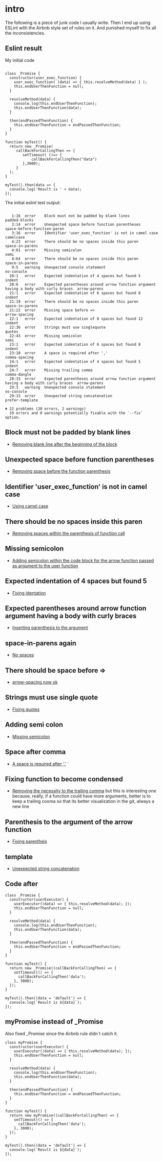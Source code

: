 # intro

The following is a piece of junk code I usually write. Then I end up using ESLint with the Airbnb style set of rules on it. And punished myself to fix all the inconsistencies.

## Eslint result

My initial code

```

class _Promise {
  constructor(user_exec_function) {
    user_exec_function( (data) => { this.resolveMethod(data) } );
    this.endUserThenFunction = null;
  }

  resolveMethod(data) {
    console.log(this.endUserThenFunction);
    this.endUserThenFunction(data);
  }

  then(endPassedThenFunction) {
    this.endUserThenFunction = endPassedThenFunction;
  }
}

function myTest() {
  return new _Promise(
     callBackForCallingThen => {
        setTimeout( ()=> {
            callBackForCallingThen("data")
        },3000);
     }
  );
}

myTest().then(data => {
  console.log('Result is ' + data);
});

```

The initial eslint test output:

```

   1:16  error    Block must not be padded by blank lines                                              padded-blocks
   3:14  error    Unexpected space before function parentheses                                         space-before-function-paren
   3:16  error    Identifier 'user_exec_function' is not in camel case                                 camelcase
   4:23  error    There should be no spaces inside this paren                                          space-in-parens
   4:61  error    Missing semicolon                                                                    semi
   4:64  error    There should be no spaces inside this paren                                          space-in-parens
   9:5   warning  Unexpected console statement                                                         no-console
  20:1   error    Expected indentation of 4 spaces but found 5                                         indent
  20:6   error    Expected parentheses around arrow function argument having a body with curly braces  arrow-parens
  21:1   error    Expected indentation of 6 spaces but found 8                                         indent
  21:19  error    There should be no spaces inside this paren                                          space-in-parens
  21:22  error    Missing space before =>                                                              arrow-spacing
  22:1   error    Expected indentation of 8 spaces but found 12                                        indent
  22:36  error    Strings must use singlequote                                                         quotes
  22:43  error    Missing semicolon                                                                    semi
  23:1   error    Expected indentation of 6 spaces but found 8                                         indent
  23:10  error    A space is required after ','                                                        comma-spacing
  24:1   error    Expected indentation of 4 spaces but found 5                                         indent
  24:7   error    Missing trailing comma                                                               comma-dangle
  28:15  error    Expected parentheses around arrow function argument having a body with curly braces  arrow-parens
  29:3   warning  Unexpected console statement                                                         no-console
  29:15  error    Unexpected string concatenation                                                      prefer-template

✖ 22 problems (20 errors, 2 warnings)
  19 errors and 0 warnings potentially fixable with the `--fix` option.

```

## Block must not be padded by blank lines

* [Removing blank line after the beginning of the block](https://github.com/taboca/doc-js-eslint-with-marcio-s-code/commit/95d1f4fc564cf4541efc5d2e86c50c0ede590a6d)

## Unexpected space before function parentheses  

* [Removing space before the function parenthesis](https://github.com/taboca/doc-js-eslint-with-marcio-s-code/commit/7cbfea26a1d8c7423256d3d66665414b5bf24846)

## Identifier 'user_exec_function' is not in camel case

* [Using camel case](https://github.com/taboca/doc-js-eslint-with-marcio-s-code/commit/da0acdb22b46a459b4fc5a2cf7ff0ec790bcc99f)

## There should be no spaces inside this paren

* [Removing spaces within the parenthesis of function call](https://github.com/taboca/doc-js-eslint-with-marcio-s-code/commit/8f5fa71662869e2e74ce7a026cbfa8a7e1d245cc)

## Missing semicolon

* [Adding semicolon within the code block for the arrow function passed as argument to the user function](https://github.com/taboca/doc-js-eslint-with-marcio-s-code/commit/63fe215f137c73a51f5509ea11bab5db2cbd5c57)

## Expected indentation of 4 spaces but found 5

* [Fixing Identation](https://github.com/taboca/doc-js-eslint-with-marcio-s-code/commit/89ee58f0ca27b02f9fdf5a57c0659c5721727221)

## Expected parentheses around arrow function argument having a body with curly braces

* [Inserting parenthesis to the argument](https://github.com/taboca/doc-js-eslint-with-marcio-s-code/commit/6c9b2dd8c12dda2a28b02ff201b3e9a10e921fea)

## space-in-parens again

* [No spaces](https://github.com/taboca/doc-js-eslint-with-marcio-s-code/commit/2a34de7cacd553eea9aa2237e1d903ee4995edea)

## There should be space before =>

* [arrow-spacing now ok](https://github.com/taboca/doc-js-eslint-with-marcio-s-code/commit/177be95555a9f9bf9ab0d8adb2fea6147de13145)

## Strings must use single quote

* [Fixing quotes](https://github.com/taboca/doc-js-eslint-with-marcio-s-code/commit/646959ce076790bdf0d5d90ab32ac26480db3b56)

## Adding semi colon

* [Missing semicolon](https://github.com/taboca/doc-js-eslint-with-marcio-s-code/commit/59f6fc95ef637e1679269cfadd71026a3b047ad7)

## Space after comma

* [A space is required after ','](https://github.com/taboca/doc-js-eslint-with-marcio-s-code/commit/e808c3042cfb7070fce6b1bd06f8696d457bc4d0)
´
## Fixing function to become condensed

* [Removing the necessity to the trailing comma](https://github.com/taboca/doc-js-eslint-with-marcio-s-code/commit/2ae69dbe739ffc4d6549e8445a75e630c419bd1c) but this is interesting one because, really, if a function could have more arguments, better is to keep a trailing cooma so that its better visualization in the git, always a new line

## Parenthesis to the argument of the arrow function

* [Fixing parentheis](https://github.com/taboca/doc-js-eslint-with-marcio-s-code/commit/647964a9a748ecf40b721284783807754e87c762)

## template

* [Unexpected string concatenation](https://github.com/taboca/doc-js-eslint-with-marcio-s-code/commit/faa6209bbe0f3d35a044003158d72cd9c01e1530)

## Code after

```
class _Promise {
  constructor(userExecutor) {
    userExecutor((data) => { this.resolveMethod(data); });
    this.endUserThenFunction = null;
  }

  resolveMethod(data) {
    console.log(this.endUserThenFunction);
    this.endUserThenFunction(data);
  }

  then(endPassedThenFunction) {
    this.endUserThenFunction = endPassedThenFunction;
  }
}

function myTest() {
  return new _Promise((callBackForCallingThen) => {
    setTimeout(() => {
      callBackForCallingThen('data');
    }, 3000);
  });
}

myTest().then((data = 'default') => {
  console.log(`Result is ${data}`);
});

```

## myPromise instead of _Promise

Also fixed _Promise since the Airbnb rule didn´t catch it.


```
class myPromise {
  constructor(userExecutor) {
    userExecutor((data) => { this.resolveMethod(data); });
    this.endUserThenFunction = null;
  }

  resolveMethod(data) {
    console.log(this.endUserThenFunction);
    this.endUserThenFunction(data);
  }

  then(endPassedThenFunction) {
    this.endUserThenFunction = endPassedThenFunction;
  }
}

function myTest() {
  return new myPromise((callBackForCallingThen) => {
    setTimeout(() => {
      callBackForCallingThen('data');
    }, 3000);
  });
}

myTest().then((data = 'default') => {
  console.log(`Result is ${data}`);
});

```
